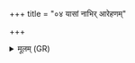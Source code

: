 +++
title = "०४ यासां नाभिर् आरेहणम्"

+++
<details><summary>मूलम् (GR)</summary>

यासां नाभिर् आरेहणं  
हृदि संवननं कृतम् ।  
गावो घृतस्य मातरो  
अमूं सं वानयन्तु मे ॥
</details>